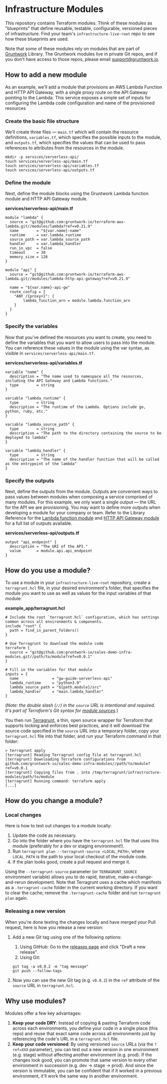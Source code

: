 # Infrastructure Modules

This repository contains Terraform modules. Think of these modules as "blueprints" that define reusable, testable, configurable, versioned pieces of infrastructure. Find your team's `infrastructure-live-root` repo to see how these blueprints are used.

Note that some of these modules rely on modules that are part of [Gruntwork](https://docs.gruntwork.io/library/reference/) Library. The Gruntwork modules live in private Git repos, and if you don't have access to those repos, please email <support@gruntwork.io>.

## How to add a new module

As an example, we'll add a module that provisions an AWS Lambda Function and HTTP API Gateway, with a single proxy route on the API Gateway pointing to the Lambda. This service exposes a simple set of inputs for configuring the Lambda code configuration and name of the provisioned resources

### Create the basic file structure

We’ll create three files — `main.tf` which will contain the resource definitions, `variables.tf`, which specifies the possible inputs to the module, and `outputs.tf`, which specifies the values that can be used to pass references to attributes from the resources in the module.

```shell
mkdir -p services/serverless-api/
touch services/serverless-api/main.tf
touch services/serverless-api/variables.tf
touch services/serverless-api/outputs.tf
```

### Define the module

Next, define the module blocks using the Gruntwork Lambda function module and HTTP API Gateway module.

**services/serverless-api/main.tf**

```hcl
module "lambda" {
  source = "git@github.com:gruntwork-io/terraform-aws-lambda.git//modules/lambda?ref=v0.21.9"
  name        = "${var.name}-name"
  runtime     = var.lambda_runtime
  source_path = var.lambda_source_path
  handler     = var.lambda_handler
  run_in_vpc  = false
  timeout     = 30
  memory_size = 128
}

module "api" {
  source = "git@github.com:gruntwork-io/terraform-aws-lambda.git//modules/lambda-http-api-gateway?ref=v0.21.9"

  name = "${var.name}-api-gw"
  route_config = {
    "ANY /{proxy+}": {
        lambda_function_arn = module.lambda.function_arn
    }
  }
}
```

### Specify the variables

Now that you’ve defined the resources you want to create, you need to define the variables that you want to allow users to pass into the module. You can reference these values in the module using the var syntax, as visible in `services/serverless-api/main.tf`.

**services/serverless-api/variables.tf**

```hcl
variable "name" {
  description = "The name used to namespace all the resources, including the API Gateway and Lambda functions."
  type        = string
}

variable "lambda_runtime" {
  type        = string
  description = "The runtime of the Lambda. Options include go, python, ruby, etc."
}

variable "lambda_source_path" {
  type        = string
  description = "The path to the directory containing the source to be deployed to lambda"
}

variable "lambda_handler" {
  type        = string
  description = "The name of the handler function that will be called as the entrypoint of the lambda"
}

```

### Specify the outputs

Next, define the outputs from the module. Outputs are convenient ways to pass values between modules when composing a service comprised of many modules. For this example, we only want a single output — the URL for the API we are provisioning. You may want to define more outputs when developing a module for your company or team. Refer to the Library Reference for the [Lambda function module](https://docs.gruntwork.io/reference/modules/terraform-aws-lambda/lambda/#reference) and [HTTP API Gateway module](https://docs.gruntwork.io/reference/modules/terraform-aws-lambda/lambda-http-api-gateway/#reference) for a full list of outputs available.

**services/serverless-api/outputs.tf**

```hcl
output "api_endpoint" {
  description = "The URI of the API."
  value       = module.api.api_endpoint
}
```

## How do you use a module?

To use a module in your `infrastructure-live-root` repository, create a `terragrunt.hcl` file, in your desired environment's folder, that specifies the module you want to use as well as values for the input variables of that module:

**example_app/terragrunt.hcl**

```hcl
# Include the root `terragrunt.hcl` configuration, which has settings common across all environments & components.
include "root" {
  path = find_in_parent_folders()
}

# Use Terragrunt to download the module code
terraform {
  source = "git@github.com:gruntwork-io/sales-demo-infra-modules.git//path/to/module?ref=v0.0.1"
}

# Fill in the variables for that module
inputs = {
  name               = "gw-guide-serverless-api"
  lambda_runtime     = "python3.9"
  lambda_source_path = "${path.module}/src"
  lambda_handler     = "main.lambda_handler"
}
```

(_Note: the double slash (`//`) in the `source` URL is intentional and required. It's part of Terraform's Git syntax
for [module sources](https://www.terraform.io/docs/modules/sources.html)._)

You then run [Terragrunt](https://github.com/gruntwork-io/terragrunt), a thin, open source wrapper for Terraform
that supports locking and enforces best practices, and it will download the source code specified in the `source` URL
into a temporary folder, copy your `terragrunt.hcl` file into that folder, and run your Terraform command in that
folder:

```
> terragrunt apply
[terragrunt] Reading Terragrunt config file at terragrunt.hcl
[terragrunt] Downloading Terraform configurations from github.com/gruntwork-io/sales-demo-infra-modules//path/to/module?ref=v0.0.1
[terragrunt] Copying files from . into /tmp/terragrunt/infrastructure-modules/path/to/module
[terragrunt] Running command: terraform apply
[...]
```

## How do you change a module?

### Local changes

Here is how to test out changes to a module locally:

1. Update the code as necessary.
1. Go into the folder where you have the `terragrunt.hcl` file that uses this module (preferably for a dev or
   staging environment!).
1. Run `terragrunt plan --terragrunt-source <LOCAL_PATH>`, where `LOCAL_PATH` is the path to your local checkout of
   the module code.
1. If the plan looks good, create a pull request and merge it.

Using the `--terragrunt-source` parameter (or `TERRAGRUNT_SOURCE` environment variable) allows you to do rapid,
iterative, make-a-change-and-rerun development. Note that Terragrunt uses a cache which manifests as a `.terragrunt-cache` folder in the current working directory. If you want to clear the cache; remove the `.terragrunt-cache` folder and run `terragrunt plan` again.

### Releasing a new version

When you're done testing the changes locally and have merged your Pull request, here is how you release a new version:

1. Add a new Git tag using one of the following options:

   1. Using GitHub: Go to the [releases page](/releases) and click "Draft a new release".
   1. Using Git:

   ```
   git tag -a v0.0.2 -m "tag message"
   git push --follow-tags
   ```

1. Now you can use the new Git tag (e.g. `v0.0.2`) in the `ref` attribute of the `source` URL in `terragrunt.hcl`.

## Why use modules?

Modules offer a few key advantages:

1. **Keep your code DRY**: Instead of copying & pasting Terraform code across each environments, you define your code
   in a single place (this repo) and reuse that exact same code across all environments just by referencing the
   code's URL in a `terragrunt.hcl` file.
1. **Keep your code versioned**: By using versioned `source` URLs (via the `?ref=XXX` parameter), you can test out a
   new version in one environment (e.g. stage) without affecting another environment (e.g. prod). If the changes look
   good, you can promote that same version to every other environment in succession (e.g. dev -> stage -> prod). And
   since the version is immutable, you can be confident that if it worked in a previous environment, it'll work the
   same way in another environment.
